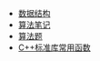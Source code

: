 <!-- docs/Algorithm/_sidebar.md -->

* [数据结构](Algorithm/DataStructs)
* [算法笔记](Algorithm/Algorithm)
* [算法题](Algorithm/AlgorithmProblemNotes)
* [C++标准库常用函数](Algorithm/StdFunction)
